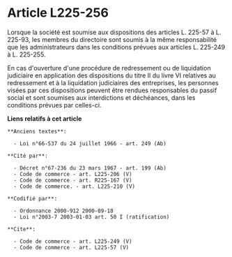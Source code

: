 # Article L225-256

Lorsque la société est soumise aux dispositions des articles L. 225-57 à L. 225-93, les membres du directoire sont soumis à
la même responsabilité que les administrateurs dans les conditions prévues aux articles L. 225-249 à L. 225-255.

En cas d'ouverture d'une procédure de redressement ou de liquidation judiciaire en application des dispositions du titre II
du livre VI relatives au redressement et à la liquidation judiciaires des entreprises, les personnes visées par ces
dispositions peuvent être rendues responsables du passif social et sont soumises aux interdictions et déchéances, dans les
conditions prévues par celles-ci.

**Liens relatifs à cet article**

	**Anciens textes**:

	  - Loi n°66-537 du 24 juillet 1966 - art. 249 (Ab)

	**Cité par**:

	  - Décret n°67-236 du 23 mars 1967 - art. 199 (Ab)
	  - Code de commerce - art. L225-206 (V)
	  - Code de commerce - art. R225-167 (V)
	  - Code de commerce. - art. L225-210 (V)

	**Codifié par**:

	  - Ordonnance 2000-912 2000-09-18
	  - Loi n°2003-7 2003-01-03 art. 50 I (ratification)

	**Cite**:

	  - Code de commerce - art. L225-249 (V)
	  - Code de commerce - art. L225-57 (V)
